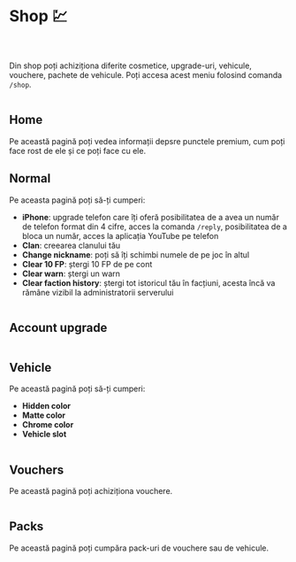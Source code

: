# Shop 💹
<br><br>
Din shop poți achiziționa diferite cosmetice, upgrade-uri, vehicule, vouchere, pachete de vehicule. Poți accesa acest meniu folosind comanda `/shop`.
<div class="photo-container">
<img src="https://i.imgur.com/OCXQUAc.png" alt="">
</div>

## Home
Pe această pagină poți vedea informații depsre punctele premium, cum poți face rost de ele și ce poți face cu ele.

## Normal
Pe aceasta pagină poți să-ți cumperi:
- **iPhone**: upgrade telefon care îți oferă posibilitatea de a avea un număr de telefon format din 4 cifre, acces la comanda `/reply`, posibilitatea de a bloca un număr, acces la aplicația YouTube pe telefon
- **Clan**: creearea clanului tău
- **Change nickname**: poți să îți schimbi numele de pe joc în altul
- **Clear 10 FP**: ștergi 10 FP de pe cont
- **Clear warn**: ștergi un warn
- **Clear faction history**: ștergi tot istoricul tău în facțiuni, acesta încă va rămâne vizibil la administratorii serverului

<div class="photo-container">
<img src="https://i.imgur.com/cEkbpCj.png" alt="">
</div>

## Account upgrade

<div class="photo-container">
<img src="https://i.imgur.com/gZJJ725.png" alt="">
</div>

## Vehicle
Pe această pagină poți să-ți cumperi:
- **Hidden color**
- **Matte color**
- **Chrome color**
- **Vehicle slot**

<div class="photo-container">
<img src="https://i.imgur.com/44E3fEF.png" alt="">
</div>

## Vouchers
Pe această pagină poți achiziționa vouchere.

<div class="photo-container">
<img src="https://i.imgur.com/sUYdiDV.png" alt="">
</div>

## Packs
Pe această pagină poți cumpăra pack-uri de vouchere sau de vehicule.

<div class="photo-container">
<img src="https://i.imgur.com/bJQ3APg.png" alt="">
</div>
<div class="photo-container">
<img src="https://i.imgur.com/G1kupp5.png" alt="">

</div>